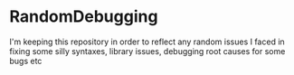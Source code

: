 # RandomDebugging
I'm keeping this repository in order to reflect any random issues I faced in fixing some silly syntaxes, library issues, debugging root causes for some bugs etc
